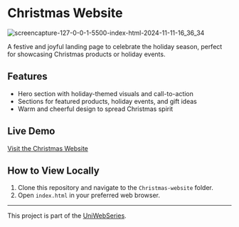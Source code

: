 # Christmas Website

![screencapture-127-0-0-1-5500-index-html-2024-11-11-16_36_34](https://github.com/user-attachments/assets/a28628d5-1f93-491f-afc6-a5d83c73d7e2)


A festive and joyful landing page to celebrate the holiday season, perfect for showcasing Christmas products or holiday events.

## Features
- Hero section with holiday-themed visuals and call-to-action
- Sections for featured products, holiday events, and gift ideas
- Warm and cheerful design to spread Christmas spirit

## Live Demo
[Visit the Christmas Website](https://yourwebsite.com)

## How to View Locally
1. Clone this repository and navigate to the `Christmas-website` folder.
2. Open `index.html` in your preferred web browser.

---

This project is part of the [UniWebSeries](https://github.com/Tyron-Barnard/UniWebSeries).
